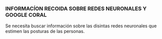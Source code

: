 ### INFORMACÍON RECOIDA SOBRE REDES NEURONALES Y GOOGLE CORAL

Se necesita buscar información sobre las disintas redes neuronales que estimen las posturas de las personas.

